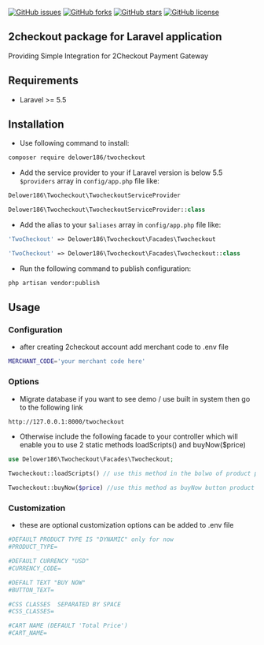 [![GitHub issues](https://img.shields.io/github/issues/delower186/2checkout-laravel)](https://github.com/delower186/2checkout-laravel/issues)
[![GitHub forks](https://img.shields.io/github/forks/delower186/2checkout-laravel)](https://github.com/delower186/2checkout-laravel/network)
[![GitHub stars](https://img.shields.io/github/stars/delower186/2checkout-laravel)](https://github.com/delower186/2checkout-laravel/stargazers)
[![GitHub license](https://img.shields.io/github/license/delower186/2checkout-laravel)](https://github.com/delower186/2checkout-laravel/blob/master/LICENSE.md)

## 2checkout package for Laravel application
Providing Simple Integration for 2Checkout Payment Gateway

## Requirements
* Laravel >= 5.5

## Installation

* Use following command to install:

```bash
composer require delower186/twocheckout
```


* Add the service provider to your if Laravel version is below 5.5 `$providers` array in `config/app.php` file like: 

```php
Delower186\Twocheckout\TwocheckoutServiceProvider
```
```php
Delower186\Twocheckout\TwocheckoutServiceProvider::class
```

* Add the alias to your `$aliases` array in `config/app.php` file like: 

```php
'TwoCheckout' => Delower186\Twocheckout\Facades\Twocheckout 
```
```php
'TwoCheckout' => Delower186\Twocheckout\Facades\Twocheckout::class
```

* Run the following command to publish configuration:

```bash
php artisan vendor:publish
```

## Usage
### Configuration 
* after creating 2checkout account add merchant code to .env file
```bash
MERCHANT_CODE='your merchant code here'
```

### Options
* Migrate database if you want to see demo / use built in system then go to the following link
```bash
http://127.0.0.1:8000/twocheckout
```
* Otherwise include the following facade to your controller which will enable you to use 2 static methods loadScripts() and buyNow($price)
```php
use Delower186\Twocheckout\Facades\Twocheckout;
```
```php
Twocheckout::loadScripts() // use this method in the bolwo of product page
```
```php
Twocheckout::buyNow($price) //use this method as buyNow button product price as parameter, it can be customized using css classes
```

### Customization
* these are optional customization options can be added to .env file
```bash
#DEFAULT PRODUCT TYPE IS "DYNAMIC" only for now 
#PRODUCT_TYPE=

#DEFAULT CURRENCY "USD"
#CURRENCY_CODE=

#DEFALT TEXT "BUY NOW"
#BUTTON_TEXT=

#CSS CLASSES  SEPARATED BY SPACE
#CSS_CLASSES=

#CART NAME (DEFAULT 'Total Price')
#CART_NAME=
```
